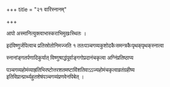 +++
title = "२१ वारिस्नानम्"

+++

आपो अस्मानित्युक्त्वाभास्कराभिमुखःस्थितः ।

इदंविष्णुर्जपित्वाच प्रतिस्रोतोनिमज्जति १ ततःपञ्चगव्यकुशोदकैःसमन्त्रकैःपृथक्‌पृथक्‌स्नात्वा

स्नानांङ्गतर्पणादिकुर्यात् विष्णुश्राद्धंपूर्वाङ्गगोप्रदानंचकृत्वा अग्निंप्रतिष्ठाप्य

पञ्चगव्यहोमंव्याह्रतिभिरष्टोत्तरशतमष्टाविंशतिवाऽऽज्यहोमंचकृत्वाव्रतंग्रहीष्य इतिविप्रान्प्रार्थ्यहुतशेषंपञ्चगव्यंप्रणवेनपिबेत् ।
